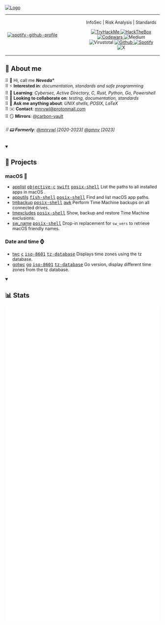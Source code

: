 [![Logo](https://github.com/Neved4/Neved4/assets/63655535/30eb2ad5-970f-46ae-83de-d90b7ba86272)][involves]

<table width="100%">
  <tr>
  <td width="50%">
  <a href="https://open.spotify.com/user/motj6ae4rw0e5w88ytbm9xih2?si=0b8713ce88c7404d" rel="nofollow">
<img src="https://spotify-github-profile.kittinanx.com/api/view?uid=motj6ae4rw0e5w88ytbm9xih2&cover_image=true&theme=natemoo-re&background_color=121212&interchange=false&bar_color=53b14f&bar_color_cover=false)](https://github.com/kittinan/spotify-github-profile" alt="spotify-github-profile" data-canonical-src="https://spotify-github-profile.vercel.app/api/view?uid=motj6ae4rw0e5w88ytbm9xih2&amp;cover_image=true&amp;theme=natemoo-re&amp;show_offline=false&amp;background_color=121212&amp;interchange=false&amp;bar_color=ba3030&amp;bar_color_cover=false" style="max-width: 100%;" height="95%" width=95%">

  </a>
  </td>
  <td width="50%">
    <p align="center">
      InfoSec | Risk Analysis | Standards
    </p>
    <p align="center">
      <a href="https://tryhackme.com/p/Neveda" rel="nofollow">
        <img src="https://img.shields.io/badge/TryHackMe-212C42?logo=tryhackme&logoColor=fff&style=for-the-badge" alt="TryHackMe" title="TryHackMe">
      </a>
      <a href="" rel="nofollow">
        <img src="https://img.shields.io/badge/Hack%20The%20Box-9FEF00?logo=hackthebox&logoColor=000&style=for-the-badge" alt="HackTheBox" title="HackTheBox">
      </a>
      <a href="https://www.codewars.com/users/Neved4" rel="nofollow">
        <img src="https://img.shields.io/badge/Codewars-B1361E?logo=codewars&logoColor=fff&style=for-the-badge" alt="Codewars" title="Codewars">
      </a>
      <!-- <a href="" rel="nofollow"> -->
        <img src="https://img.shields.io/badge/Medium-12100E?style=for-the-badge&logo=medium&logoColor=fff" alt="Medium">
      <!-- </a> -->
      <!-- <a href="" rel="nofollow"> -->
        <img src="https://img.shields.io/badge/VirusTotal-394EFF?logo=virustotal&logoColor=fff&style=for-the-badge" alt="Virustotal" title="Virustotal">
      <!-- </a> -->
      <a href="https://github.com/Neved4?tab=repositories" rel="nofollow">
        <img src="https://img.shields.io/badge/github-%23121011.svg?logo=github&logoColor=fff&style=for-the-badge" alt="Github" title="Github">
      </a>
      <a href="https://open.spotify.com/user/motj6ae4rw0e5w88ytbm9xih2?si=0b8713ce88c7404d" rel="nofollow">
        <img src="https://img.shields.io/badge/Spotify-1ED760?style=for-the-badge&logo=spotify&logoColor=fff" alt="Spotify" title="Spotify">
      </a>
      <!-- <a href="" rel="nofollow"> -->
        <img src="https://img.shields.io/badge/X-000?logo=x&logoColor=fff&style=for-the-badge" alt="X" title="X">
      <!-- </a> -->
    </p>
  </td>
</table>

<!-- ![42 Badge](https://img.shields.io/badge/42-000?logo=42&logoColor=fff&style=for-the-badge) -->

## 📖 About me

⠿ 🪬 Hi, call me _**Neveda°**_  
⠿ ⚡️ **Interested in**: _documentation, standards and safe programming_  
⠿ 🌱 **Learning**: _Cybersec, Active Directory, C, Rust, Python, Go, Powershell_  
⠿ 🚀 **Looking to collaborate on**: _testing, documentation, standards_  
⠿ 💬 **Ask me anything about**: _UNIX shells, POSIX, LaTeX_  
⠿ ✉️ **Contact**: <mnrvwl@protonmail.com>  
⠿ 🪞 **Mirrors**: [@carbon-vault](https://github.com/carbon-vault)  

###### ⠿ 📟 **Formerly**: [@mnrvwl](https://github.com/onmv) [2020-2023] [@omnv]() [2023]

<details open>
  <summary><h2>📍 Projects</h2></summary>

<!-- START SYNC -->
[<kbd>awk</kbd>]: https://github.com/onetrueawk/awk
[<kbd>c</kbd>]: https://www.iso.org/standard/74528.html
[<kbd>c++</kbd>]: https://isocpp.org
[<kbd>go</kbd>]: https://go.dev/
[<kbd>iso-8601</kbd>]: https://www.iso.org/iso-8601-date-and-time-format.html
[<kbd>fish-shell</kbd>]: https://fishshell.com/
[<kbd>posix-shell</kbd>]: https://pubs.opengroup.org/onlinepubs/9699919799/utilities/V3_chap02.html
[<kbd>tz-database</kbd>]: https://www.iana.org/time-zones
[<kbd>objective-c</kbd>]: https://developer.apple.com/library/archive/documentation/Cocoa/Conceptual/ProgrammingWithObjectiveC/Introduction/Introduction.html
[<kbd>python</kbd>]: https://www.python.org
[<kbd>swift</kbd>]: https://developer.apple.com/swift/
[<kbd>ruby</kbd>]: https://www.ruby-lang.org/en/
[<kbd>rust</kbd>]: https://www.rust-lang.org/
[<kbd>java</kbd>]: https://dev.java/
[<kbd>javascript</kbd>]: https://ecma-international.org/publications-and-standards/standards/ecma-262/
[<kbd>typescript</kbd>]: https://www.typescriptlang.org/
[<kbd>ada</kbd>]: https://www.adacore.com/about-ada
[Homebrew]: https://brew.sh/
[MIT License]: https://opensource.org/license/mit/
[Neved4]: https://github.com/Neved4
[applist]: https://github.com/Neved4/applist
[apputils]: https://github.com/Neved4/apputils
[sw_name]: https://github.com/Neved4/sw_name
[tmbackup]: https://github.com/Neved4/tmbackup
[tmexcludes]: https://github.com/Neved4/tmexcludes
[gotwc]: https://github.com/Neved4/gotwc
[twc]: https://github.com/Neved4/twc

### macOS 

- [applist] [<kbd>objective-c</kbd>] [<kbd>swift</kbd>] [<kbd>posix-shell</kbd>]
  List the paths to all installed apps in macOS .
- [apputils] [<kbd>fish-shell</kbd>] [<kbd>posix-shell</kbd>]
  Find and list macOS app paths.
- [tmbackup] [<kbd>posix-shell</kbd>] [<kbd>awk</kbd>]
  Perform Time Machine backups on all connected drives.
- [tmexcludes] [<kbd>posix-shell</kbd>]
  Show, backup and restore Time Machine exclusions.
- [sw_name] [<kbd>posix-shell</kbd>]
  Drop-in replacement for `sw_vers` to retrieve macOS friendly names.

### Date and time ⌚️

- [twc] [<kbd>c</kbd>] [<kbd>iso-8601</kbd>] [<kbd>tz-database</kbd>]
  Displays time zones using the tz database.
- [gotwc] [<kbd>go</kbd>] [<kbd>iso-8601</kbd>] [<kbd>tz-database</kbd>]
  Go version, display different time zones from the tz database.
<!-- END SYNC -->

</details>

<details open>
  <summary><h2>📊 Stats</h2></summary>

[![Metrics](metrics.svg)][involves]

</details>

<!-- <img src="https://tryhackme-badges.s3.amazonaws.com/Neveda.png" alt="TryHackMe">
<script src="https://tryhackme.com/badge/2110645"></script> -->

<!--
![](https://komarev.com/ghpvc/?username=Neved4)
-->

[involves]: https://github.com/search?q=involves%3ANeved4&type=issues
